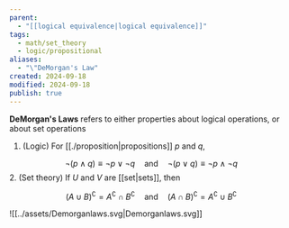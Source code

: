 ```yaml
---
parent:
  - "[[logical equivalence|logical equivalence]]"
tags:
  - math/set_theory
  - logic/propositional
aliases:
  - "\"DeMorgan's Law"
created: 2024-09-18
modified: 2024-09-18
publish: true
---
```

**DeMorgan's Laws** refers to either properties about logical operations, or about set operations
1. (Logic) For [[./proposition|propositions]] $p$ and $q$,

$$\lnot (p \land q) \equiv \lnot p \lor \lnot q \quad \text{and} \quad \lnot (p \lor q) \equiv \lnot p \land \lnot q$$
2. (Set theory) If $U$ and $V$ are [[set|sets]], then

$$
(A \cup B)^\complement = A^\complement \cap B^\complement \quad \text{and} \quad (A \cap B)^\complement = A^\complement \cup B^\complement
$$

![[../assets/Demorganlaws.svg|Demorganlaws.svg]]
